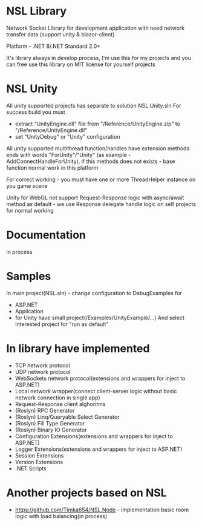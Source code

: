 # NSL Library
Network Socket Library for development application with need network transfer data (support unity & blazor-client)

Platform - .NET 8/.NET Standard 2.0+

It's library always in develop process, I'm use this for my projects and you can free use this library on MIT license for yourself projects

# NSL Unity
All unity supported projects has separate to solution NSL.Unity.sln
For success build you must
- extract "UnityEngine.dll" file from "/Reference/UnityEngine.zip" to "/Reference/UnityEngine.dll"
- set "UnityDebug" or "Unity" configuration

All unity supported multithread function/handles have extension methods ends with words "ForUnity"/"Unity" (as example - AddConnectHandleForUnity), if this methods does not exists - base function normal work in this platform

For correct working - you must have one or more ThreadHelper instance on you game scene

Unity for WebGL not support Request-Response logic with async/await method as default - we use Response delegate handle logic on self projects for normal working

# Documentation
in process

# Samples
In main project(NSL.sln) - change configuration to DebugExamples for
- ASP.NET
- Application
- for Unity have small project(/Examples/UnityExample/...)
And select interested project for "run as default"

# In library have implemented 
- TCP network protocol
- UDP network protocol
- WebSockets network protocol(extensions and wrappers for inject to ASP.NET)
- Local network wrapper(connect client-server logic without basic network connection in single app)
- Request-Response client alghoritms
- (Roslyn) RPC Generator
- (Roslyn) Linq/Queryable Select Generator
- (Roslyn) Fill Type Generator
- (Roslyn) Binary IO Generator
- Configuration Extensions(extensions and wrappers for inject to ASP.NET)
- Logger Extensions(extensions and wrappers for inject to ASP.NET)
- Session Extensions
- Version Extensions
- .NET Scripts

# Another projects based on NSL
- https://github.com/Timka654/NSL.Node - implementation basic room logic with load balancing(in process)
